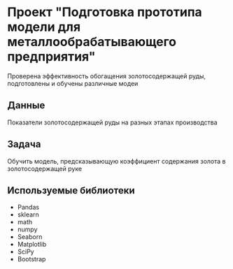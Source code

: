 # Проект "Подготовка прототипа модели для металлообрабатывающего предприятия"
Проверена эффективность обогащения золотосодержащей руды, подготовлены и обучены различные модеи 

## Данные
Показатели золотосодержащей руды на разных этапах производства

## Задача
Обучить модель, предсказывающую коэффициент содержания золота в золотосодержащей руке

## Используемые библиотеки
- Pandas
- sklearn
- math
- numpy
- Seaborn
- Matplotlib
- SciPy
- Bootstrap
